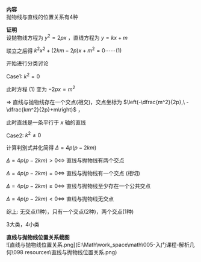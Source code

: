 **内容**  
抛物线与直线的位置关系有4种  
  
**证明**  
设抛物线方程为 $y^2=2px$ ，直线方程为 $y=kx+m$  
  
联立之后得 $k^2x^2+(2km-2p)x+m^2=0\cdots\cdots(1)$  
  
开始进行分类讨论  
  
Case1: $k^2=0$  
  
此时方程 $(1)$ 变为 $-2px=m^2$  
  
$\Rightarrow$ 直线与抛物线存在一个交点(相交)，交点坐标为 $\left(-\dfrac{m^2}{2p},\  -\dfrac{km^2}{2p}+m\right)$ ，  
  
此时直线是一条平行于 $x$ 轴的直线  
  
Case2: $k^2\neq0$  
  
计算判别式并化简得 $\Delta=4p(p-2km)$  
  
$\Delta=4p(p-2km)>0\Leftrightarrow$ 直线与抛物线有两个交点  
  
$\Delta=4p(p-2km)=0\Leftrightarrow$ 直线与抛物线有一个交点 (相切)  
  
$\Delta=4p(p-2km)\geq0\Leftrightarrow$ 直线与抛物线至少存在一个公共交点  
  
$\Delta=4p(p-2km)<0\Leftrightarrow$ 直线与抛物线无交点  
  
综上: 无交点(1种)，只有一个交点(2种)，两个交点(1种)  
  
3大类，4小类  
  
**直线与抛物线位置关系截图**  
![直线与抛物线位置关系.png](E:\Math\work_space\math\005-入门课程-解析几何\098 resources\直线与抛物线位置关系.png)  
